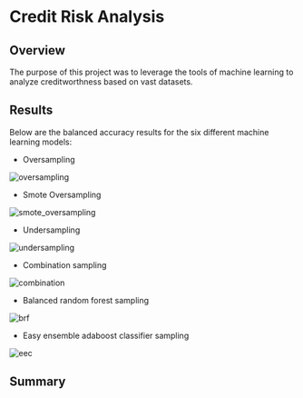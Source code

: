 # Credit Risk Analysis
## Overview
The purpose of this project was to leverage the tools of machine learning to analyze creditworthness based on vast datasets.

## Results
Below are the balanced accuracy results for the six different machine learning models:
* Oversampling

![oversampling](https://user-images.githubusercontent.com/71234992/107864144-e5e10f80-6e16-11eb-8c55-59ca4c26a49a.PNG)

* Smote Oversampling

![smote_oversampling](https://user-images.githubusercontent.com/71234992/107864145-e679a600-6e16-11eb-84b3-6def224c7d31.PNG)

* Undersampling

![undersampling](https://user-images.githubusercontent.com/71234992/107864146-e679a600-6e16-11eb-8a3b-8e30d968bb08.PNG)

* Combination sampling 

![combination](https://user-images.githubusercontent.com/71234992/107864142-e5e10f80-6e16-11eb-853a-dfa25a69ee07.PNG)

* Balanced random forest sampling

![brf](https://user-images.githubusercontent.com/71234992/107864141-e5487900-6e16-11eb-9792-8b50d2178fc3.PNG)

* Easy ensemble adaboost classifier sampling

![eec](https://user-images.githubusercontent.com/71234992/107864143-e5e10f80-6e16-11eb-9140-a77721e510aa.PNG)

## Summary
